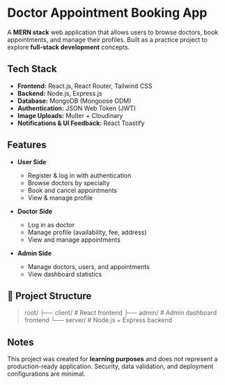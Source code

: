 #  Doctor Appointment Booking App

A **MERN stack** web application that allows users to browse doctors, book appointments, and manage their profiles. Built as a practice project to explore **full-stack development** concepts.

## Tech Stack
- **Frontend:** React.js, React Router, Tailwind CSS  
- **Backend:** Node.js, Express.js  
- **Database:** MongoDB (Mongoose ODM)  
- **Authentication:** JSON Web Token (JWT)  
- **Image Uploads:** Multer + Cloudinary  
- **Notifications & UI Feedback:** React Toastify  

## Features
- **User Side**
  - Register & log in with authentication
  - Browse doctors by specialty
  - Book and cancel appointments
  - View & manage profile

- **Doctor Side**
  - Log in as doctor
  - Manage profile (availability, fee, address)
  - View and manage appointments

- **Admin Side**
  - Manage doctors, users, and appointments
  - View dashboard statistics

## 📂 Project Structure

> root/
> ├── client/ # React frontend
> ├── admin/ # Admin dashboard frontend
> └── server/ # Node.js + Express backend


## Notes
This project was created for **learning purposes** and does not represent a production-ready application. Security, data validation, and deployment configurations are minimal.

